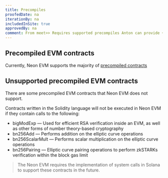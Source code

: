```yaml
---
title: Precompiles
proofedDate: na
iterationBy: na
includedInSite: true
approvedBy: na
comment: From meet>> Requires supported precompiles Anton can provide + explanation of WHY they are not supported #3 Requires a list of native precomiled contracts Anton can provide by slack [actually, the yellow paper https://ethereum.github.io/yellowpaper/paper.pdf is not a great source for the opcodes -- using docs instead]
---
```


## Precompiled EVM contracts

Currently, Neon EVM supports the majority of [precompiled contracts](https://www.evm.codes/precompiled?fork=merge)

## Unsupported precompiled EVM contracts

There are some precompiled EVM contracts that Neon EVM does not support.

Contracts written in the Solidity language will not be executed in Neon EVM if they contain calls to the following:

- bigModExp — Used for efficient RSA verification inside an EVM, as well as other forms of number theory-based cryptography
- bn256Add — Performs addition on the elliptic curve operations
- bn256ScalarMult — Performs scalar multiplication on the elliptic curve operations
- bn256Pairing — Elliptic curve pairing operations to perform zkSTARKs verification within the block gas limit

> The Neon EVM requires the implementation of system calls in Solana to support these contracts in the future.


<!-- todo We have our own native Precompiled contracts -- need to list those and provide addresses -->
